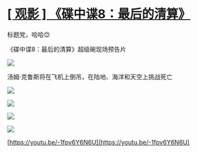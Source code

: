 # [[ 观影 ] 《碟中谍8：最后的清算》](https://github.com/myogg/Gitblog/issues/59)

标题党，哈哈😊


《碟中谍8：最后的清算》超级碗现场预告片

![](https://pic.superbed.cc/item/67ab2df4fa9f77b4dceb46d5.jpg)

汤姆·克鲁斯将在飞机上倒吊，在陆地、海洋和天空上挑战死亡

![](https://pic.superbed.cc/item/67ab2df4fa9f77b4dceb46c2.jpg)

![](https://pic.superbed.cc/item/67ab2df4fa9f77b4dceb46c6.jpg)

![](https://pic.superbed.cc/item/67ab2df4fa9f77b4dceb46cc.jpg)

![](https://pic.superbed.cc/item/67ab2df4fa9f77b4dceb46e3.jpg)

[https://youtu.be/-1fpv6Y6N6U](https://youtu.be/-1fpv6Y6N6U)
